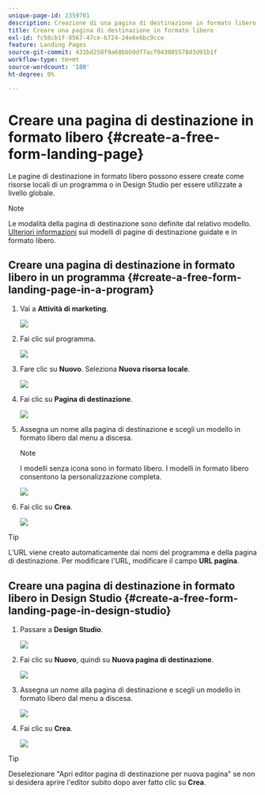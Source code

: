 ```yaml
---
unique-page-id: 2359701
description: Creazione di una pagina di destinazione in formato libero - Documentazione Marketo - Documentazione del prodotto
title: Creare una pagina di destinazione in formato libero
exl-id: fc58cb1f-8567-47ce-b724-24e6e6bc9cce
feature: Landing Pages
source-git-commit: 431bd258f9a68bbb9df7acf043085578d3d91b1f
workflow-type: tm+mt
source-wordcount: '180'
ht-degree: 0%

---
```


# Creare una pagina di destinazione in formato libero {#create-a-free-form-landing-page}

Le pagine di destinazione in formato libero possono essere create come risorse locali di un programma o in Design Studio per essere utilizzate a livello globale.

>[!NOTE]
>
>Le modalità della pagina di destinazione sono definite dal relativo modello. [Ulteriori informazioni](/help/marketo/product-docs/demand-generation/landing-pages/understanding-landing-pages/understanding-free-form-vs-guided-landing-pages.md) sui modelli di pagine di destinazione guidate e in formato libero.

## Creare una pagina di destinazione in formato libero in un programma {#create-a-free-form-landing-page-in-a-program}

1. Vai a **Attività di marketing**.

   ![](assets/login-marketing-activities.png)

1. Fai clic sul programma.

   ![](assets/image2015-5-19-12-3a46-3a47.png)

1. Fare clic su **Nuovo**. Seleziona **Nuova risorsa locale**.

   ![](assets/image2015-5-19-12-3a47-3a27.png)

1. Fai clic su **Pagina di destinazione**.

   ![](assets/image2014-9-16-12-3a58-3a49.png)

1. Assegna un nome alla pagina di destinazione e scegli un modello in formato libero dal menu a discesa.

   >[!NOTE]
   >
   >I modelli senza icona sono in formato libero. I modelli in formato libero consentono la personalizzazione completa.

   ![](assets/image2015-5-19-12-3a51-3a13.png)

1. Fai clic su **Crea**.

   ![](assets/image2015-5-19-12-3a52-3a8.png)

>[!TIP]
>
>L’URL viene creato automaticamente dai nomi del programma e della pagina di destinazione. Per modificare l&#39;URL, modificare il campo **URL pagina**.

## Creare una pagina di destinazione in formato libero in Design Studio {#create-a-free-form-landing-page-in-design-studio}

1. Passare a **Design Studio**.

   ![](assets/designstudio.png)

1. Fai clic su **Nuovo**, quindi su **Nuova pagina di destinazione**.

   ![](assets/image2014-9-16-13-3a0-3a43.png)

1. Assegna un nome alla pagina di destinazione e scegli un modello in formato libero dal menu a discesa.

   ![](assets/image2015-5-19-13-3a30-3a25.png)

1. Fai clic su **Crea**.

   ![](assets/image2015-5-19-13-3a33-3a43.png)

>[!TIP]
>
>Deselezionare &quot;Apri editor pagina di destinazione per nuova pagina&quot; se non si desidera aprire l&#39;editor subito dopo aver fatto clic su **Crea**.
